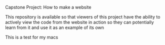 Capstone Project: How to make a website

This repository is available so that viewers of this project have the ability
to actively view the code from the website in action so they can potentially learn from
it and use it as an example of its own

This is a test for my macs